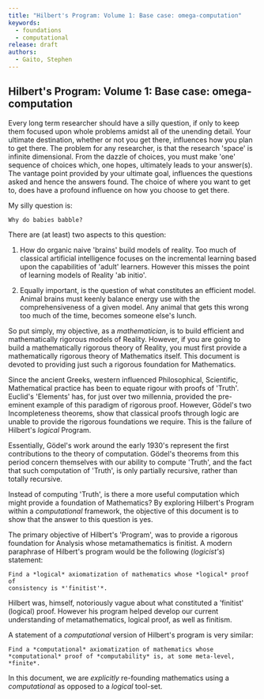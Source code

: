 ```yaml
---
title: "Hilbert's Program: Volume 1: Base case: omega-computation"
keywords: 
  - foundations
  - computational
release: draft
authors:
  - Gaito, Stephen
---
```


## Hilbert's Program: Volume 1: Base case: omega-computation

Every long term researcher should have a silly question, if only to keep 
them focused upon whole problems amidst all of the unending detail. Your 
ultimate destination, whether or not you get there, influences how you plan 
to get there. The problem for any researcher, is that the research 'space' 
is infinite dimensional. From the dazzle of choices, you must make 'one' 
sequence of choices which, one hopes, ultimately leads to your answer(s). 
The vantage point provided by your ultimate goal, influences the questions 
asked and hence the answers found. The choice of where you want to get to, 
does have a profound influence on how you choose to get there.

My silly question is:

    Why do babies babble?

There are (at least) two aspects to this question:

1. How do organic naive 'brains' build models of reality. Too much of 
classical artificial intelligence focuses on the incremental learning based 
upon the capabilities of 'adult' learners. However this misses the 
point of learning models of Reality 'ab initio'.

2. Equally important, is the question of what constitutes an efficient 
model. Animal brains must keenly balance energy use with the 
comprehensiveness of a given model. Any animal that gets this wrong too 
much of the time, becomes someone else's lunch.

So put simply, my objective, as a *mathematician*, is to build efficient 
and mathematically rigorous models of Reality. However, if you are going to 
build a mathematically rigorous theory of Reality, you must first provide a 
mathematically rigorous theory of Mathematics itself. This document is 
devoted to providing just such a rigorous foundation for Mathematics.

Since the ancient Greeks, western influenced Philosophical, Scientific, 
Mathematical practice has been to equate rigour with proofs of 'Truth'. 
Euclid's 'Elements' has, for just over two millennia, provided the 
pre-eminent example of this paradigm of rigorous proof. However, Gödel's 
two Incompleteness theorems, show that classical proofs through logic are 
unable to provide the rigorous foundations we require. This is the failure 
of Hilbert's *logical* Program.

Essentially, Gödel's work around the early 1930's represent the first 
contributions to the theory of computation. Gödel's theorems from this 
period concern themselves with our ability to compute 'Truth', and the fact 
that such computation of 'Truth', is only partially recursive, rather than 
totally recursive.

Instead of computing 'Truth', is there a more useful computation which 
might provide a foundation of Mathematics? By exploring Hilbert's Program 
within a *computational* framework, the objective of this document is to 
show that the answer to this question is yes.

The primary objective of Hilbert's 'Program', was to provide a rigorous 
foundation for Analysis whose metamathematics is finitist. A modern 
paraphrase of Hilbert's program would be the following (*logicist's*) 
statement:

    Find a *logical* axiomatization of mathematics whose *logical* proof of
    consistency is *'finitist'*.

Hilbert was, himself, notoriously vague about what constituted a 'finitist' 
(logical) proof. However his program helped develop our current 
understanding of metamathematics, logical proof, as well as finitism.

A statement of a *computational* version of Hilbert's program is very 
similar:

    Find a *computational* axiomatization of mathematics whose 
    *computational* proof of *computability* is, at some meta-level, 
    *finite*.

In this document, we are *explicitly* re-founding mathematics using a
*computational* as opposed to a *logical* tool-set.


